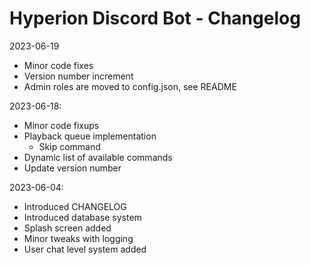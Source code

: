 # Hyperion Discord Bot - Changelog

2023-06-19
- Minor code fixes
- Version number increment
- Admin roles are moved to config.json, see README

2023-06-18:
- Minor code fixups
- Playback queue implementation
    - Skip command
- Dynamic list of available commands
- Update version number

2023-06-04:
- Introduced CHANGELOG
- Introduced database system
- Splash screen added
- Minor tweaks with logging
- User chat level system added